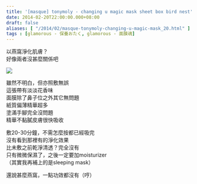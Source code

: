 ```yaml
---
title: '[masque] tonymoly - changing u magic mask sheet box bird nest'
date: 2014-02-20T22:00:00.000+08:00
draft: false
aliases: [ "/2014/02/masque-tonymoly-changing-u-magic-mask_20.html" ]
tags : [glamorous - 保養おたく, glamorous - 面膜魂]
---
```


以燕窩淨化肌膚？  
好像兩者沒甚麼關係吧  

[![](https://1.bp.blogspot.com/-sD6M0LI9nAk/XC4IHI8VzcI/AAAAAAAAD2M/1CzdHqSv-tUglmRq2Iquo1r9z-nbUVvBwCLcBGAs/s640/61.jpg)](https://1.bp.blogspot.com/-sD6M0LI9nAk/XC4IHI8VzcI/AAAAAAAAD2M/1CzdHqSv-tUglmRq2Iquo1r9z-nbUVvBwCLcBGAs/s1600/61.jpg)

雖然不明白，但亦照敷無誤  
這張帶有淡淡花香味  
面膜除了鼻子位之外其它無問題  
紙質偏薄精華超多  
塗滿手腳完全沒問題  
精華不黏膩皮膚很快吸收  
  
敷20-30分鐘，不需怎麼按都已經吸完  
沒有看到那裡有的淨化效果  
比未敷之前乾淨清透？完全沒有  
只有微微保濕了，之後一定要加moisturizer  
（其實我再補上的是sleeping mask）  
  
還說甚麼燕窩，一點功效都沒有（哼）